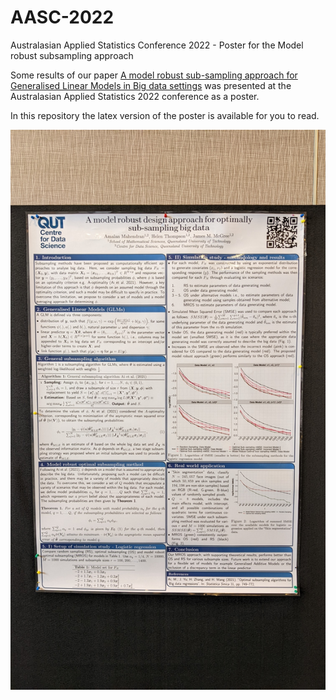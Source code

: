 # AASC-2022
Australasian Applied Statistics Conference 2022 - Poster for the Model robust subsampling approach

Some results of our paper [A model robust sub-sampling approach for Generalised Linear Models in Big data settings](https://arxiv.org/abs/2207.14440) was presented at the Australasian 
Applied Statistics 2022 conference as a poster. 

In this repository the latex version of the poster is available for you to read.

![Poster at the conference](At_the_Conference_AASC_2022.jpg)
